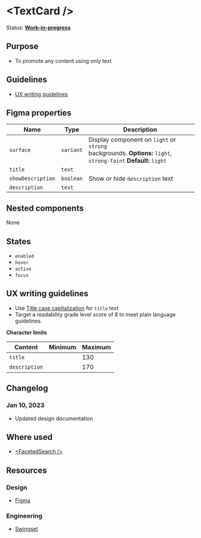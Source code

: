 # \<TextCard />

Status: **[Work-in-progress](/guides/can-i-use#work-in-progress)**

## Purpose

- To promote any content using only text

## Guidelines

- [UX writing guidelines](#ux-writing-guidelines)

## Figma properties

| Name              | Type      | Description                                                                                                     |
| ----------------- | --------- | --------------------------------------------------------------------------------------------------------------- |
| `surface`         | `variant` | Display component on `light` or `strong` backgrounds. **Options:** `light`, `strong-faint` **Default:** `light` |
| `title`           | `text`    |                                                                                                                 |
| `showDescription` | `boolean` | Show or hide `description` text                                                                                 |
| `description`     | `text`    |                                                                                                                 |

## Nested components

None

## States

- `enabled`
- `hover`
- `active`
- `focus`

## UX writing guidelines

- Use [Title case capitalization](https://apastyle.apa.org/style-grammar-guidelines/capitalization/title-case) for `title` text
- Target a readability grade level score of 8 to meet plain language guidelines.

**Character limits**

| Content       | Minimum | Maximum |
| ------------- | ------- | ------- |
| `title`       |         | 130     |
| `description` |         | 170     |

## Changelog

### Jan 10, 2023

- Updated design documentation

## Where used

- [\<FacetedSearch />](/components/faceted-search)

## Resources

### Design

- [Figma](https://www.figma.com/file/7cYgDM618stjYUHDqAfRec/Components?node-id=1177%3A4800)

### Engineering

- [Swingset](https://react-components.vercel.app/components/card)
